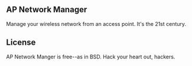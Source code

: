 AP Network Manager
------------------

Manage your wireless network from an access point. It's the 21st century.


License
-------

AP Network Manger is free--as in BSD. Hack your heart out, hackers.
